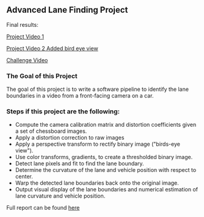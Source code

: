 ## Advanced Lane Finding Project

Final results:

[Project Video 1](https://www.youtube.com/watch?v=ETCjhhBV19Y)

[Project Video 2 Added bird eye view](https://www.youtube.com/watch?v=1HO_AeByt6k)

[Challenge Video](https://www.youtube.com/watch?v=1HO_AeByt6k)


### The Goal of this Project

The goal of this project is to write a software pipeline to identify the lane boundaries in a video from a front-facing camera on a car. 

### Steps if this project are the following:

* Compute the camera calibration matrix and distortion coefficients given a set of chessboard images.
* Apply a distortion correction to raw images
* Apply a perspective transform to rectify binary image ("birds-eye view").
* Use color transforms, gradients, to create a thresholded binary image.
* Detect lane pixels and fit to find the lane boundary.
* Determine the curvature of the lane and vehicle position with respect to center.
* Warp the detected lane boundaries back onto the original image.
* Output visual display of the lane boundaries and numerical estimation of lane curvature and vehicle
position.

Full report can be found [here](https://github.com/tadasdanielius/CarND-Advanced-Lane-Lines/blob/master/report.ipynb)

